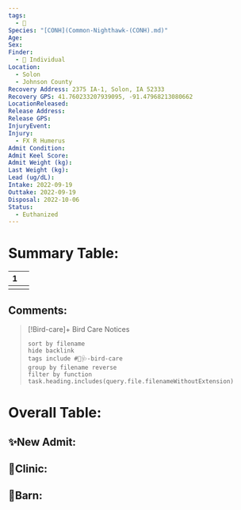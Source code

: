 ```yaml
---
tags:
  - 🦅
Species: "[CONH](Common-Nighthawk-(CONH).md)"
Age: 
Sex: 
Finder:
  - 🧑 Individual
Location:
  - Solon
  - Johnson County
Recovery Address: 2375 IA-1, Solon, IA 52333
Recovery GPS: 41.760233207939095, -91.47968213080662
LocationReleased: 
Release Address: 
Release GPS: 
InjuryEvent: 
Injury:
  - FX R Humerus
Admit Condition: 
Admit Keel Score: 
Admit Weight (kg): 
Last Weight (kg): 
Lead (ug/dL): 
Intake: 2022-09-19
Outtake: 2022-09-19
Disposal: 2022-10-06
Status:
  - Euthanized
---
```


# Summary Table:

<div><table class="dataview table-view-table"><thead class="table-view-thead"><tr class="table-view-tr-header"><th class="table-view-th"><span></span><span class="dataview small-text">1</span></th><th class="table-view-th"><span></span></th></tr></thead><tbody class="table-view-tbody"><tr><td><span></span></td><td><span></span></td></tr></tbody></table></div>

## Comments:

> [!Bird-care]+ Bird Care Notices
>   ```tasks 
>   sort by filename
>   hide backlink
>   tags include #🦅🩺-bird-care 
>   group by filename reverse
>   filter by function task.heading.includes(query.file.filenameWithoutExtension)
>   ```

# Overall Table:

## ✨New Admit:



## 🏥Clinic:



## 🏡Barn:


